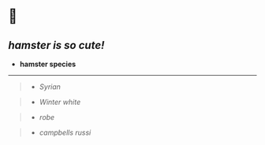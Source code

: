 :hamster:
==========
*hamster is so cute!*
------------------------

* __hamster species__

----------------------------------------------

> * _Syrian_

> * *Winter white*

> * _robe_

> * _campbells russi_

